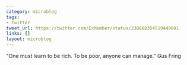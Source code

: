 ```yaml
---
category: microblog
tags:
- twitter
tweet_url: https://twitter.com/ExMember/status/238668354519449601
links: []
layout: microblog
---
```

"One must learn to be rich. To be poor, anyone can manage." Gus Fring
